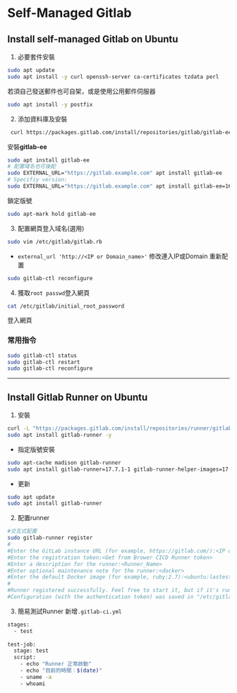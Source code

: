# Self-Managed Gitlab

## Install self-managed Gitlab on Ubuntu
1. 必要套件安裝
```sh
sudo apt update
sudo apt install -y curl openssh-server ca-certificates tzdata perl
```
若須自己發送郵件也可自架，或是使用公用郵件伺服器
```sh
sudo apt install -y postfix
```
2. 添加資料庫及安裝
```sh
 curl https://packages.gitlab.com/install/repositories/gitlab/gitlab-ee/script.deb.sh | sudo bash
```
安裝**gitlab-ee**
```sh
sudo apt install gitlab-ee
# 配置域名也可後配
sudo EXTERNAL_URL="https://gitlab.example.com" apt install gitlab-ee
# Specifiy version: 
sudo EXTERNAL_URL="https://gitlab.example.com" apt install gitlab-ee=16.2.3-ee.0
```
鎖定版號
```sh
sudo apt-mark hold gitlab-ee
```
3. 配置網頁登入域名(選用)
```sh
sudo vim /etc/gitlab/gitlab.rb
```
- `external_url 'http://<IP or Domain_name>'` 修改連入IP或Domain
重新配置
```sh
sudo gitlab-ctl reconfigure
```

4. 獲取`root passwd`登入網頁
```sh
cat /etc/gitlab/initial_root_password
```
登入網頁

### 常用指令
```sh
sudo gitlab-ctl status
sudo gitlab-ctl restart
sudo gitlab-ctl reconfigure
```

---

## Install Gitlab Runner on Ubuntu
1. 安裝
```sh
curl -L "https://packages.gitlab.com/install/repositories/runner/gitlab-runner/script.deb.sh" | sudo bash
sudo apt install gitlab-runner -y
```
- 指定版號安裝
```sh
sudo apt-cache madison gitlab-runner
sudo apt install gitlab-runner=17.7.1-1 gitlab-runner-helper-images=17.7.1-1
```
- 更新
```sh
sudo apt update
sudo apt install gitlab-runner
```
2. 配置runner
```sh
#交互式配置
sudo gitlab-runner register
#
#Enter the GitLab instance URL (for example, https://gitlab.com/):<IP or Domain>
#Enter the registration token:<Get from Brower CICD Runner token>
#Enter a description for the runner:<Runner_Name>
#Enter optional maintenance note for the runner:<docker>
#Enter the default Docker image (for example, ruby:2.7):<ubuntu:lastest>
#
#Runner registered successfully. Feel free to start it, but if it's running already the config should be automatically reloaded!
#Configuration (with the authentication token) was saved in "/etc/gitlab-runner/config.toml" 
```
3. 簡易測試Runner
新增`.gitlab-ci.yml`
```sh
stages:
  - test
  
test-job:
  stage: test
  script:
    - echo "Runner 正常啟動"
    - echo "目前的時間：$(date)"
    - uname -a
    - whoami
```